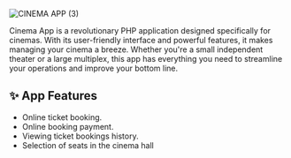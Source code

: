 ![CINEMA APP (3)](https://github.com/XxmartxX10/Bliecik/assets/100945749/a66d5027-00c7-4502-bfd2-d8040e3e27bd)




Cinema App is a revolutionary PHP application designed specifically for cinemas. With its user-friendly interface and powerful features, it makes managing your cinema a breeze. Whether you're a small independent theater or a large multiplex, this app has everything you need to streamline your operations and improve your bottom line.


## :sparkles: App Features

- Online ticket booking.
- Online booking payment.
- Viewing ticket bookings history.
- Selection of seats in the cinema hall
